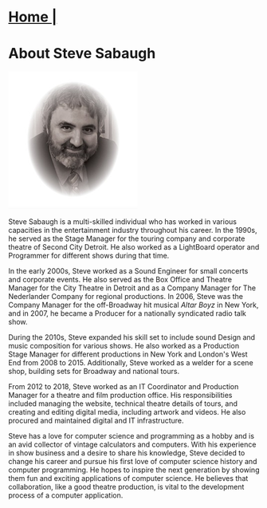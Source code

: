 # [Home |](../index.md)

# About Steve Sabaugh
![](../assets/head_25.jpeg)

Steve Sabaugh is a multi-skilled individual who has worked in various capacities in the entertainment industry throughout his career. In the 1990s, he served as the Stage Manager for the touring company and corporate theatre of Second City Detroit. He also worked as a LightBoard operator and Programmer for different shows during that time.

In the early 2000s, Steve worked as a Sound Engineer for small concerts and corporate events. He also served as the Box Office and Theatre Manager for the City Theatre in Detroit and as a Company Manager for The Nederlander Company for regional productions. In 2006, Steve was the Company Manager for the off-Broadway hit musical *Altar Boyz* in New York, and in 2007, he became a Producer for a nationally syndicated radio talk show.

During the 2010s, Steve expanded his skill set to include sound Design and music composition for various shows. He also worked as a Production Stage Manager for different productions in New York and London's West End from 2008 to 2015. Additionally, Steve worked as a welder for a scene shop, building sets for Broadway and national tours.

From 2012 to 2018, Steve worked as an IT Coordinator and Production Manager for a theatre and film production office. His responsibilities included managing the website, technical theatre details of tours, and creating and editing digital media, including artwork and videos. He also procured and maintained digital and IT infrastructure.

Steve has a love for computer science and programming as a hobby and is an avid collector of vintage calculators and computers. With his experience in show business and a desire to share his knowledge, Steve decided to change his career and pursue his first love of computer science history and computer programming. He hopes to inspire the next generation by showing them fun and exciting applications of computer science. He believes that collaboration, like a good theatre production, is vital to the development process of a computer application.
